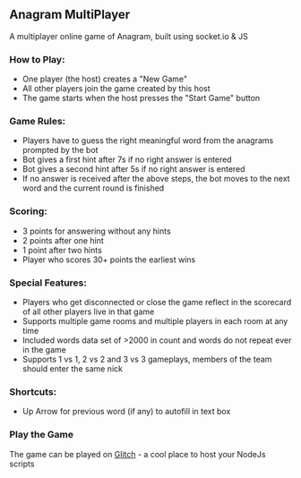 ## Anagram MultiPlayer 
A multiplayer online game of Anagram, built using socket.io & JS

### How to Play:

* One player (the host) creates a "New Game"
* All other players join the game created by this host
* The game starts when the host presses the "Start Game" button

### Game Rules:

* Players have to guess the right meaningful word from the anagrams prompted by the bot
* Bot gives a first hint after 7s if no right answer is entered
* Bot gives a second hint after 5s if no right answer is entered
* If no answer is received after the above steps, the bot moves to the next word and the current round is finished

### Scoring:

* 3 points for answering without any hints
* 2 points after one hint
* 1 point after two hints
* Player who scores 30+ points the earliest wins

### Special Features:

* Players who get disconnected or close the game reflect in the scorecard of all other players live in that game
* Supports multiple game rooms and multiple players in each room at any time
* Included words data set of >2000 in count and words do not repeat ever in the game
* Supports 1 vs 1, 2 vs 2 and 3 vs 3 gameplays, members of the team should enter the same nick

### Shortcuts:

* Up Arrow for previous word (if any) to autofill in text box

### Play the Game

The game can be played on [Glitch](https://omniscient-effect.glitch.me/) - a cool place to host your NodeJs scripts
